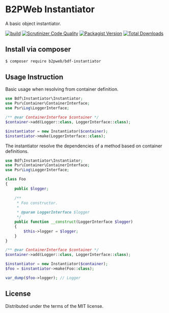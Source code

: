 # B2PWeb Instantiator

A basic object instantiator.

[![build](https://github.com/b2pweb/bdf-instantiator/actions/workflows/php.yml/badge.svg)](https://github.com/b2pweb/bdf-instantiator/actions/workflows/php.yml)
[![Scrutinizer Code Quality](https://scrutinizer-ci.com/g/b2pweb/bdf-instantiator/badges/quality-score.png?b=master)](https://scrutinizer-ci.com/g/b2pweb/bdf-instantiator/?branch=master)
[![Packagist Version](https://img.shields.io/packagist/v/b2pweb/bdf-instantiator.svg)](https://packagist.org/packages/b2pweb/bdf-instantiator)
[![Total Downloads](https://img.shields.io/packagist/dt/b2pweb/bdf-instantiator.svg)](https://packagist.org/packages/b2pweb/bdf-instantiator)

## Install via composer
```bash
$ composer require b2pweb/bdf-instantiator
```

## Usage Instruction

Basic usage when resolving from container definition.

```PHP
use Bdf\Instantiator\Instantiator;
use Psr\Container\ContainerInterface;
use Psr\Log\LoggerInterface;

/** @var ContainerInterface $container */
$container->add(Logger::class, LoggerInterface::class);

$instantiator = new Instantiator($container);
$instantiator->make(LoggerInterface::class);
```

The instantiator resolve the dependencies of a method based on container definitions.

```PHP
use Bdf\Instantiator\Instantiator;
use Psr\Container\ContainerInterface;
use Psr\Log\LoggerInterface;

class Foo
{
    public $logger;
    
    /**
     * Foo constructor.
     * 
     * @param LoggerInterface $logger  
     */
    public function __construct(LoggerInterface $logger)
    {
        $this->logger = $logger;
    }
}

/** @var ContainerInterface $container */
$container->add(Logger::class, LoggerInterface::class);

$instantiator = new Instantiator($container);
$foo = $instantiator->make(Foo::class);

var_dump($foo->logger); // Logger
```

## License

Distributed under the terms of the MIT license.
